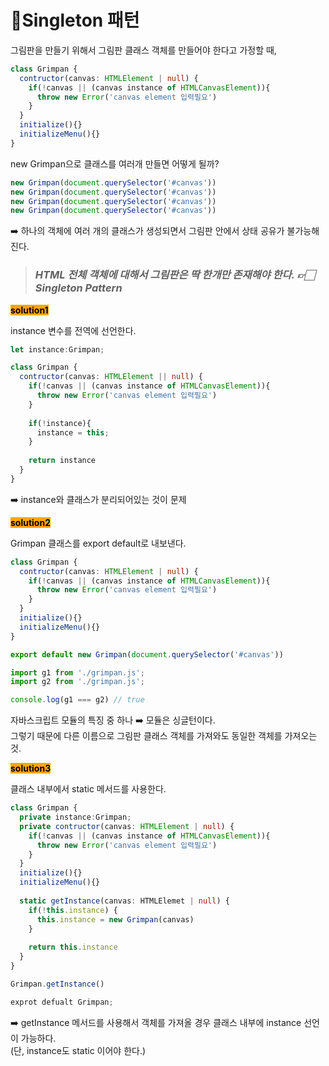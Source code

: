 # Singleton 패턴

그림판을 만들기 위해서 그림판 클래스 객체를 만들어야 한다고 가정할 때,&#x20;

```typescript
class Grimpan {
  contructor(canvas: HTMLElement | null) {
    if(!canvas || (canvas instance of HTMLCanvasElement)){
      throw new Error('canvas element 입력필요')
    }
  }
  initialize(){}
  initializeMenu(){}
}  
```



new Grimpan으로 클래스를 여러개 만들면 어떻게 될까?

```typescript
new Grimpan(document.querySelector('#canvas'))
new Grimpan(document.querySelector('#canvas'))
new Grimpan(document.querySelector('#canvas'))
new Grimpan(document.querySelector('#canvas'))
```

➡️ 하나의 객체에 여러 개의 클래스가 생성되면서 그림판 안에서 상태 공유가 불가능해진다.&#x20;



> ### _HTML 전체 객체에 대해서 그림판은 딱 한개만 존재해야 한다. 👉🏻 **Singleton Pattern**_



<mark style="background-color:orange;">**solution1**</mark>

instance 변수를 전역에 선언한다.&#x20;

```typescript
let instance:Grimpan;

class Grimpan {
  contructor(canvas: HTMLElement || null) {
    if(!canvas || (canvas instance of HTMLCanvasElement)){
      throw new Error('canvas element 입력필요')
    }
    
    if(!instance){
      instance = this;
    }
    
    return instance
  }
}  
```

➡️ instance와 클래스가 분리되어있는 것이 문제&#x20;



<mark style="background-color:orange;">**solution2**</mark>

Grimpan 클래스를 export default로 내보낸다.&#x20;

```typescript
class Grimpan {
  contructor(canvas: HTMLElement | null) {
    if(!canvas || (canvas instance of HTMLCanvasElement)){
      throw new Error('canvas element 입력필요')
    }
  }
  initialize(){}
  initializeMenu(){}
}  

export default new Grimpan(document.querySelector('#canvas'))
```

```typescript
import g1 from './grimpan.js';
import g2 from './grimpan.js';

console.log(g1 === g2) // true
```

자바스크립트 모듈의 특징 중 하나 ➡️ 모듈은 싱글턴이다. \
그렇기 때문에 다른 이름으로 그림판 클래스 객체를 가져와도 동일한 객체를 가져오는 것.



<mark style="background-color:orange;">**solution3**</mark>

클래스 내부에서 static 메서드를 사용한다.&#x20;

```typescript
class Grimpan {
  private instance:Grimpan;
  private contructor(canvas: HTMLElement | null) {
    if(!canvas || (canvas instance of HTMLCanvasElement)){
      throw new Error('canvas element 입력필요')
    }
  }
  initialize(){}
  initializeMenu(){}
  
  static getInstance(canvas: HTMLElemet | null) {
    if(!this.instance) {
      this.instance = new Grimpan(canvas)
    }
    
    return this.instance
  } 
}

Grimpan.getInstance()

exprot defualt Grimpan;
```

➡️ getInstance 메서드를 사용해서 객체를 가져올 경우 클래스 내부에 instance 선언이 가능하다. \
(단, instance도 static 이어야 한다.)
